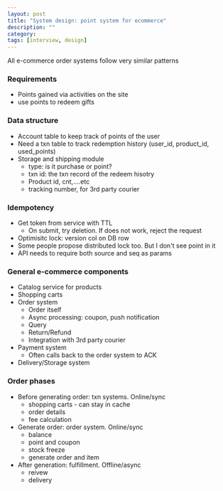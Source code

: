 ```yaml
---
layout: post
title: "System design: point system for ecommerce"
description: ""
category: 
tags: [interview, design]
---
```


All e-commerce order systems follow very similar patterns

### Requirements
* Points gained via activities on the site
* use points to redeem gifts

### Data structure

* Account table to keep track of points of the user
* Need a txn table to track redemption history (user_id, product_id, used_points)
* Storage and shipping module
  * type: is it purchase or point? 
  * txn id: the txn record of the redeem hisotry 
  * Product id, cnt,....etc
  * tracking number, for 3rd party courier

### Idempotency
* Get token from service with TTL
  * On submit, try deletion. If does not work, reject the request
* Optimisitc lock: version col on DB row
* Some people propose distributed lock too. But I don't see point in it 
* API needs to require both source and seq as params

### General e-commerce components
* Catalog service for products
* Shopping carts
* Order system
  * Order itself
  * Async processing: coupon, push notification
  * Query
  * Return/Refund
  * Integration with 3rd party courier
* Payment system
  * Often calls back to the order system to ACK
* Delivery/Storage system

### Order phases
* Before generating order: txn systems. Online/sync
  * shopping carts - can stay in cache
  * order details
  * fee calculation
* Generate order: order system. Online/sync
  * balance
  * point and coupon
  * stock freeze
  * generate order and item
* After generation: fulfillment. Offline/async
  * reivew
  * delivery

